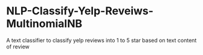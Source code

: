 # NLP-Classify-Yelp-Reveiws-MultinomialNB
A text classifier to classify yelp reviews into 1 to 5 star based on text content of review
